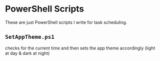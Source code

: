 # PowerShell Scripts

These are just PowerShell scripts I write for task scheduling.

## `SetAppTheme.ps1`

checks for the current time and then sets the app theme accordingly (light at day & dark at night)